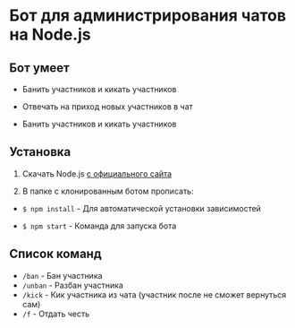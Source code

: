 # Бот для администрирования чатов на Node.js

## Бот умеет

- Банить участников и кикать участников

- Отвечать на приход новых участников в чат

- Банить участников и кикать участников

## Установка

1. Скачать Node.js [с официального сайта](https://nodejs.org/)

1. В папке с клонированным ботом прописать:

- `$ npm install` - Для автоматической установки зависимостей

- `$ npm start` - Команда для запуска бота

## Список команд

- `/ban` - Бан участника
- `/unban` - Разбан участника
- `/kick` - Кик участника из чата (участник после не сможет вернуться сам)
- `/f` - Отдать честь
